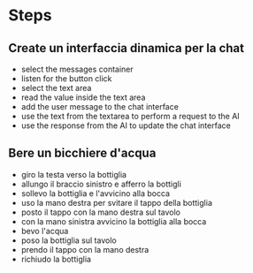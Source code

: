 # Steps

## Create un interfaccia dinamica per la chat

- select the messages container
- listen for the button click
- select the text area
- read the value inside the text area
- add the user message to the chat interface
- use the text from the textarea to perform a request to the AI
- use the response from the AI to update the chat interface

## Bere un bicchiere d'acqua

- giro la testa verso la bottiglia
- allungo il braccio sinistro e afferro la bottigli
- sollevo la bottiglia e l'avvicino alla bocca
- uso la mano destra per svitare il tappo della bottiglia
- posto il tappo con la mano destra sul tavolo
- con la mano sinistra avvicino la bottiglia alla bocca
- bevo l'acqua
- poso la bottiglia sul tavolo
- prendo il tappo con la mano destra
- richiudo la bottiglia
